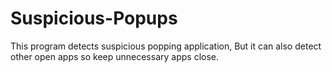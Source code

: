 # Suspicious-Popups
This program detects suspicious popping application, But it can also detect other open apps so keep unnecessary apps close.
